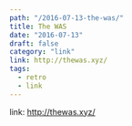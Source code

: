 ```yaml
---
path: "/2016-07-13-the-was/"
title: The WAS
date: "2016-07-13"
draft: false
category: "link"
link: http://thewas.xyz/
tags:
  - retro
  - link
---
```


link: http://thewas.xyz/
